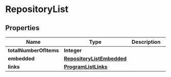 

# RepositoryList

## Properties

Name | Type | Description | Notes
------------ | ------------- | ------------- | -------------
**totalNumberOfItems** | **Integer** |  |  [optional]
**embedded** | [**RepositoryListEmbedded**](RepositoryListEmbedded.md) |  |  [optional]
**links** | [**ProgramListLinks**](ProgramListLinks.md) |  |  [optional]



